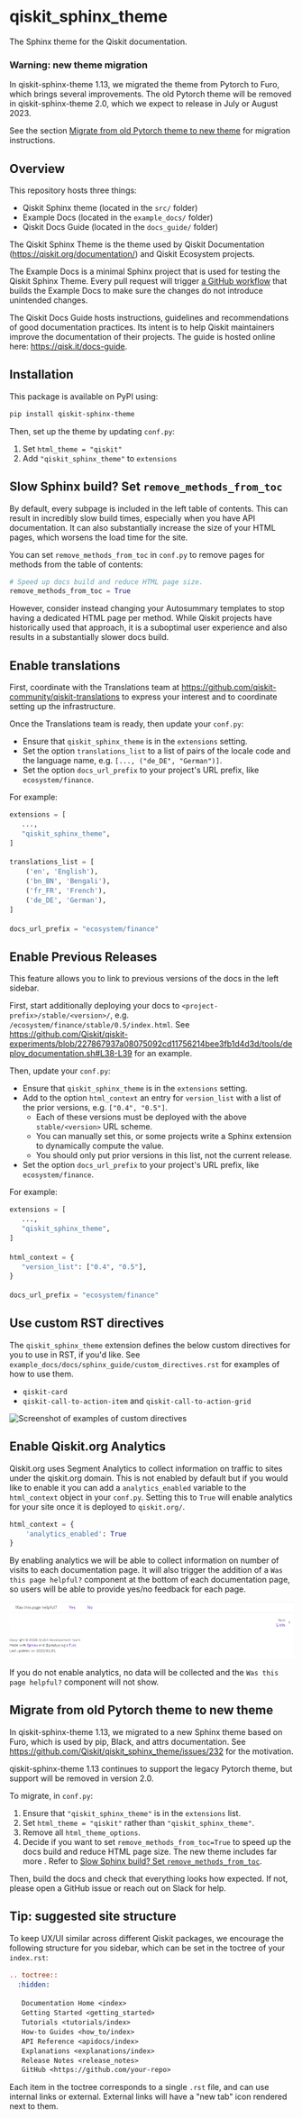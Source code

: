 # qiskit_sphinx_theme
The Sphinx theme for the Qiskit documentation.

### Warning: new theme migration

In qiskit-sphinx-theme 1.13, we migrated the theme from Pytorch to Furo, which brings several improvements. The old Pytorch theme will be removed in qiskit-sphinx-theme 2.0, which we expect to release in July or August 2023.

See the section [Migrate from old Pytorch theme to new theme](#migrate-from-old-pytorch-theme-to-new-theme) for migration instructions.

## Overview

This repository hosts three things: 
- Qiskit Sphinx theme (located in the `src/` folder)
- Example Docs (located in the `example_docs/` folder)
- Qiskit Docs Guide (located in the `docs_guide/` folder)

The Qiskit Sphinx Theme is the theme used by Qiskit Documentation (https://qiskit.org/documentation/) and Qiskit Ecosystem projects.

The Example Docs is a minimal Sphinx project that is used for testing the Qiskit Sphinx Theme. Every
pull request will trigger [a GitHub workflow](https://github.com/Qiskit/qiskit_sphinx_theme/blob/main/.github/workflows/main.yml) that builds the Example Docs to make sure the changes do
not introduce unintended changes.

The Qiskit Docs Guide hosts instructions, guidelines and recommendations of good documentation
practices. Its intent is to help Qiskit maintainers improve the documentation of their projects.
The guide is hosted online here: https://qisk.it/docs-guide.

## Installation

This package is available on PyPI using:

```bash
pip install qiskit-sphinx-theme
```

Then, set up the theme by updating `conf.py`:

1. Set `html_theme = "qiskit"`
2. Add `"qiskit_sphinx_theme"` to `extensions`

## Slow Sphinx build? Set `remove_methods_from_toc`

By default, every subpage is included in the left table of contents. This can result in incredibly slow build times, especially when you have API documentation. It can also substantially increase the size of your HTML pages, which worsens the load time for the site.

You can set `remove_methods_from_toc` in `conf.py` to remove pages for methods from the table of contents:

```python
# Speed up docs build and reduce HTML page size.
remove_methods_from_toc = True
```

However, consider instead changing your Autosummary templates to stop having a dedicated HTML page per method. While Qiskit projects have historically used that approach, it is a suboptimal user experience and also results in a substantially slower docs build.

## Enable translations

First, coordinate with the Translations team at https://github.com/qiskit-community/qiskit-translations to express your interest and to coordinate setting up the infrastructure.

Once the Translations team is ready, then update your `conf.py`:

* Ensure that `qiskit_sphinx_theme` is in the `extensions` setting.
* Set the option `translations_list` to a list of pairs of the locale code and the language name, e.g. `[..., ("de_DE", "German")]`.
* Set the option `docs_url_prefix` to your project's URL prefix, like `ecosystem/finance`.

For example:

```python
extensions = [
   ...,
   "qiskit_sphinx_theme",
]

translations_list = [
    ('en', 'English'),
    ('bn_BN', 'Bengali'),
    ('fr_FR', 'French'),
    ('de_DE', 'German'),
]

docs_url_prefix = "ecosystem/finance"
```

## Enable Previous Releases

This feature allows you to link to previous versions of the docs in the left sidebar.

First, start additionally deploying your docs to `<project-prefix>/stable/<version>/`, e.g. `/ecosystem/finance/stable/0.5/index.html`. See https://github.com/Qiskit/qiskit-experiments/blob/227867937a08075092cd11756214bee3fb1d4d3d/tools/deploy_documentation.sh#L38-L39 for an example.

Then, update your `conf.py`:

* Ensure that `qiskit_sphinx_theme` is in the `extensions` setting.
* Add to the option `html_context` an entry for `version_list` with a list of the prior versions, e.g. `["0.4", "0.5"]`.
  * Each of these versions must be deployed with the above `stable/<version>` URL scheme.
  * You can manually set this, or some projects write a Sphinx extension to dynamically compute the value.
  * You should only put prior versions in this list, not the current release.
* Set the option `docs_url_prefix` to your project's URL prefix, like `ecosystem/finance`.

For example:

```python
extensions = [
   ...,
   "qiskit_sphinx_theme",
]

html_context = {
   "version_list": ["0.4", "0.5"],
}

docs_url_prefix = "ecosystem/finance"
```

## Use custom RST directives

The `qiskit_sphinx_theme` extension defines the below custom directives for you to use in RST, if you'd like. See `example_docs/docs/sphinx_guide/custom_directives.rst` for examples of how to use them.

* `qiskit-card`
* `qiskit-call-to-action-item` and `qiskit-call-to-action-grid`

![Screenshot of examples of custom directives](https://github.com/Qiskit/qiskit_sphinx_theme/assets/14852634/9c672417-6451-4547-bc36-10709f7f3880)

## Enable Qiskit.org Analytics

Qiskit.org uses Segment Analytics to collect information on traffic to sites under the qiskit.org domain. This is not enabled by default but if you would like to enable it you can add a `analytics_enabled` variable to the `html_context` object in your `conf.py`. Setting this to `True` will enable analytics for your site once it is deployed to `qiskit.org/`.

```python
html_context = {
    'analytics_enabled': True
}
```

By enabling analytics we will be able to collect information on number of visits to each documentation page. It will also trigger the addition of a `Was this page helpful?` component at the bottom of each documentation page, so users will be able to provide yes/no feedback for each page.

![](tests/js/qiskit.test.js-snapshots/footer-includes-page-analytics-1-linux.png)

If you do not enable analytics, no data will be collected and the `Was this page helpful?` component will not show.

## Migrate from old Pytorch theme to new theme

In qiskit-sphinx-theme 1.13, we migrated to a new Sphinx theme based on Furo, which is used by pip, Black, and attrs documentation. See https://github.com/Qiskit/qiskit_sphinx_theme/issues/232 for the motivation.

qiskit-sphinx-theme 1.13 continues to support the legacy Pytorch theme, but support will be removed in version 2.0.

To migrate, in `conf.py`:

1. Ensure that `"qiskit_sphinx_theme"` is in the `extensions` list.
2. Set `html_theme = "qiskit"` rather than `"qiskit_sphinx_theme"`.
3. Remove all `html_theme_options`.
4. Decide if you want to set `remove_methods_from_toc=True` to speed up the docs build and reduce HTML page size. The new theme includes far more . Refer to [Slow Sphinx build? Set `remove_methods_from_toc`](#slow-sphinx-build-set-removemethodsfromtoc).

Then, build the docs and check that everything looks how expected. If not, please open a GitHub issue or reach out on Slack for help.

## Tip: suggested site structure

To keep UX/UI similar across different Qiskit packages, we encourage the following structure for you sidebar, which can be set in the toctree of your `index.rst`:

```rst
.. toctree::
  :hidden:

   Documentation Home <index>
   Getting Started <getting_started>
   Tutorials <tutorials/index>
   How-to Guides <how_to/index>
   API Reference <apidocs/index>
   Explanations <explanations/index>
   Release Notes <release_notes>
   GitHub <https://github.com/your-repo>
```

Each item in the toctree corresponds to a single `.rst` file, and can use internal links or external. External links will have a "new tab" icon rendered next to them.

